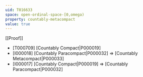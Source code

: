 ```yaml
---
uid: T016633
space: open-ordinal-space-[0,omega)
property: countably-metacompact
value: true
---
```

[[Proof]]

* [T000709] [Countably Compact|P000019]
* [I000018] [Countably Paracompact|P000032] => [Countably Metacompact|P000033]
* [I000017] [Countably Compact|P000019] => [Countably Paracompact|P000032]

